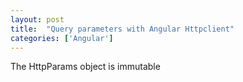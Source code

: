 ```yaml
---
layout: post
title:  "Query parameters with Angular Httpclient"
categories: ['Angular']
---
```


The HttpParams object is immutable